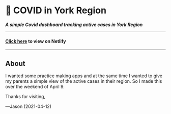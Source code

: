 # 🏥 COVID in York Region
***A simple Covid dashboard tracking active cases in York Region***

---

#### [Click here](https://covidinyr.netlify.app/) to view on Netlify

---

## About

I wanted some practice making apps and at the same time I wanted to give my parents a simple view of the active cases in their region. So I made this over the weekend of April 9.

Thanks for visiting,

—Jason (2021-04-12)
